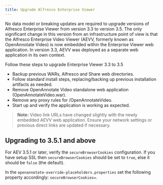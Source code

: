 ```yaml
---
title: Upgrade Alfresco Enterprise Viewer
---
```


No data model or breaking updates are required to upgrade versions of Alfresco Enterprise Viewer from version 3.3 to version 3.5. The only significant change in this version from an infrastructure point of view is that the Alfresco Enterprise Video Viewer (AEVV, formerly known as OpenAnnotate Video) is now embedded within the Enterprise Viewer web application. In version 3.3, AEVV was deployed as a separate web application in its own context.

Follow these steps to upgrade Enterprise Viewer 3.3 to 3.5

* Backup previous WARs, Alfresco and Share web directories.
* Follow standard install steps, replacing/backing up previous installation artifacts as needed.
* Remove OpenAnnotate Video standalone web application (OpenAnnotateVideo.war).
* Remove any proxy rules for /OpenAnnotateVideo.
* Start up and verify the application is working as expected.

> **Note:** Video link URLs have changed slightly with the newly embedded AEVV web application. Ensure your network settings or previous direct links are updated if necessary.

## Upgrading to 3.5.1 and above

For AEV 3.5.1 or later, verify the `secureBrowserCookies` configuration. If you have setup SSL then `secureBrowserCookies` should be set to `true`, else it should be `false` (the default).

In the `openannotate-override-placeholders.properties` set the following property accordingly: `secureBrowserCookies=`.
